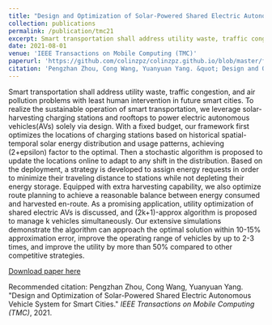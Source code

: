 ```yaml
---
title: "Design and Optimization of Solar-Powered Shared Electric Autonomous Vehicle System for Smart Cities"
collection: publications
permalink: /publication/tmc21
excerpt: Smart transportation shall address utility waste, traffic congestion, and air pollution problems with least human intervention in future smart cities. To realize the sustainable operation of smart transportation, we leverage solar-harvesting charging stations and rooftops to power electric autonomous vehicles(AVs) solely via design. With a fixed budget, our framework first optimizes the locations of charging stations based on historical spatial-temporal solar energy distribution and usage patterns, achieving (2+epsilon) factor to the optimal. Then a stochastic algorithm is proposed to update the locations online to adapt to any shift in the distribution. Based on the deployment, a strategy is developed to assign energy requests in order to minimize their traveling distance to stations while not depleting their energy storage. Equipped with extra harvesting capability, we also optimize route planning to achieve a reasonable balance between energy consumed and harvested en-route. As a promising application, utility optimization of shared electric AVs is discussed, and (2k+1)-approx algorithm is proposed to manage k vehicles simultaneously. Our extensive simulations demonstrate the algorithm can approach the optimal solution within 10-15% approximation error, improve the operating range of vehicles by up to 2-3 times, and improve the utility by more than 50% compared to other competitive strategies.
date: 2021-08-01
venue: 'IEEE Transactions on Mobile Computing (TMC)'
paperurl: 'https://github.com/colinzpz/colinzpz.github.io/blob/master/files/tmc21.pdf'
citation: 'Pengzhan Zhou, Cong Wang, Yuanyuan Yang. &quot; Design and Optimization of Solar-Powered Shared Electric Autonomous Vehicle System for Smart Cities.&quot; <i>IEEE Transactions on Mobile Computing (TMC)</i>, 2021.'
---
```

Smart transportation shall address utility waste, traffic congestion, and air pollution problems with least human intervention in future smart cities. To realize the sustainable operation of smart transportation, we leverage solar-harvesting charging stations and rooftops to power electric autonomous vehicles(AVs) solely via design. With a fixed budget, our framework first optimizes the locations of charging stations based on historical spatial-temporal solar energy distribution and usage patterns, achieving (2+epsilon) factor to the optimal. Then a stochastic algorithm is proposed to update the locations online to adapt to any shift in the distribution. Based on the deployment, a strategy is developed to assign energy requests in order to minimize their traveling distance to stations while not depleting their energy storage. Equipped with extra harvesting capability, we also optimize route planning to achieve a reasonable balance between energy consumed and harvested en-route. As a promising application, utility optimization of shared electric AVs is discussed, and (2k+1)-approx algorithm is proposed to manage k vehicles simultaneously. Our extensive simulations demonstrate the algorithm can approach the optimal solution within 10-15% approximation error, improve the operating range of vehicles by up to 2-3 times, and improve the utility by more than 50% compared to other competitive strategies.

[Download paper here](https://github.com/colinzpz/colinzpz.github.io/blob/master/files/tmc21.pdf)

Recommended citation: Pengzhan Zhou, Cong Wang, Yuanyuan Yang. "Design and Optimization of Solar-Powered Shared Electric Autonomous Vehicle System for Smart Cities." <i>IEEE Transactions on Mobile Computing (TMC)</i>, 2021.
